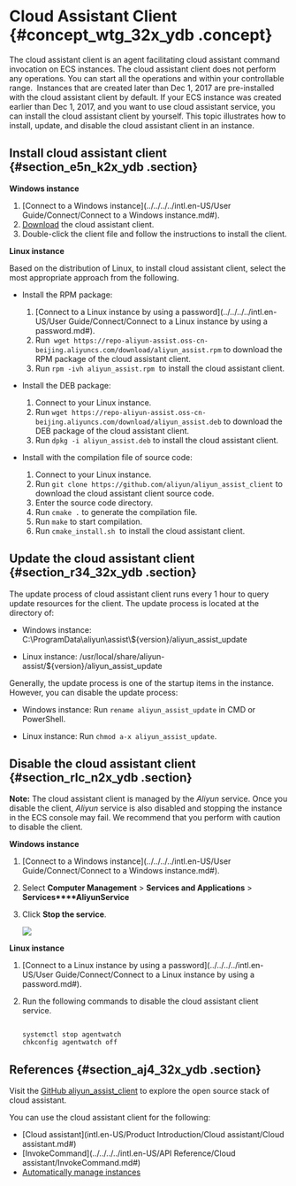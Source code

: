 # Cloud Assistant Client {#concept_wtg_32x_ydb .concept}

The cloud assistant client is an agent facilitating cloud assistant command invocation on ECS instances. The cloud assistant client does not perform any operations. You can start all the operations and within your controllable range.  Instances that are created later than Dec 1, 2017 are pre-installed with the cloud assistant client by default. If your ECS instance was created earlier than Dec 1, 2017, and you want to use cloud assistant service, you can install the cloud assistant client by yourself. This topic illustrates how to install, update, and disable the cloud assistant client in an instance.

## Install cloud assistant client {#section_e5n_k2x_ydb .section}

**Windows instance**

1.  [Connect to a Windows instance](../../../../intl.en-US/User Guide/Connect/Connect to a Windows instance.md#).
2.  [Download](https://repo-aliyun-assist.oss-cn-beijing.aliyuncs.com/download/aliyun_agent_setup.exe) the cloud assistant client.
3.  Double-click the client file and follow the instructions to install the client.

**Linux instance**

Based on the distribution of Linux, to install cloud assistant client, select the most appropriate approach from the following.

-   Install the RPM package:

    1.  [Connect to a Linux instance by using a password](../../../../intl.en-US/User Guide/Connect/Connect to a Linux instance by using a password.md#).
    2.  Run  `wget https://repo-aliyun-assist.oss-cn-beijing.aliyuncs.com/download/aliyun_assist.rpm` to download the RPM package of the cloud assistant client.
    3.  Run `rpm -ivh aliyun_assist.rpm`  to install the cloud assistant client.
-   Install the DEB package:

    1.  Connect to your Linux instance.
    2.  Run `wget https://repo-aliyun-assist.oss-cn-beijing.aliyuncs.com/download/aliyun_assist.deb` to download the DEB package of the cloud assistant client.
    3.  Run `dpkg -i aliyun_assist.deb` to install the cloud assistant client.
-   Install with the compilation file of source code:

    1.  Connect to your Linux instance.
    2.  Run `git clone https://github.com/aliyun/aliyun_assist_client` to download the cloud assistant client source code.
    3.  Enter the source code directory.
    4.  Run `cmake .` to generate the compilation file.
    5.  Run `make` to start compilation.
    6.  Run `cmake_install.sh`  to install the cloud assistant client.

## Update the cloud assistant client {#section_r34_32x_ydb .section}

The update process of cloud assistant client runs every 1 hour to query update resources for the client. The update process is located at the directory of:

-   Windows instance: C:\\ProgramData\\aliyun\\assist\\$\{version\}/aliyun\_assist\_update

-   Linux instance: /usr/local/share/aliyun-assist/$\{version\}/aliyun\_assist\_update


Generally, the update process is one of the startup items in the instance. However, you can disable the update process:

-   Windows instance: Run `rename aliyun_assist_update` in CMD or PowerShell.

-   Linux instance: Run `chmod a-x aliyun_assist_update`.


## Disable the cloud assistant client {#section_rlc_n2x_ydb .section}

**Note:** The cloud assistant client is managed by the *Aliyun* service. Once you disable the client, *Aliyun* service is also disabled and stopping the instance in the ECS console may fail. We recommend that you perform with caution to disable the client.

**Windows instance**

1.  [Connect to a Windows instance](../../../../intl.en-US/User Guide/Connect/Connect to a Windows instance.md#).
2.  Select **Computer Management** \> **Services and Applications** \> **Services****AliyunService**
3.  Click **Stop the service**.

    ![](http://static-aliyun-doc.oss-cn-hangzhou.aliyuncs.com/assets/img/9582/5250_en-US.png)


**Linux instance**

1.  [Connect to a Linux instance by using a password](../../../../intl.en-US/User Guide/Connect/Connect to a Linux instance by using a password.md#).
2.  Run the following commands to disable the cloud assistant client service.

    ```
    
    systemctl stop agentwatch
    chkconfig agentwatch off
    ```


## References {#section_aj4_32x_ydb .section}

Visit the [GitHub aliyun\_assist\_client](https://github.com/aliyun/aliyun_assist_client) to explore the open source stack of cloud assistant.

You can use the cloud assistant client for the following:

-   [Cloud assistant](intl.en-US/Product Introduction/Cloud assistant/Cloud assistant.md#)
-   [InvokeCommand](../../../../intl.en-US/API Reference/Cloud assistant/InvokeCommand.md#)
-   [Automatically manage instances](https://www.alibabacloud.com/help/doc-detail/64741.htm?spm=a2c63.p38356.a3.10.700077faN54qqY)

